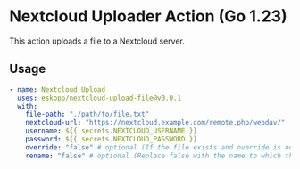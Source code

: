 # Nextcloud Uploader Action (Go 1.23)

This action uploads a file to a Nextcloud server.

## Usage

```yaml
- name: Nextcloud Upload
  uses: eskopp/nextcloud-upload-file@v0.0.1
  with:
    file-path: "./path/to/file.txt"
    nextcloud-url: "https://nextcloud.example.com/remote.php/webdav/"
    username: ${{ secrets.NEXTCLOUD_USERNAME }}
    password: ${{ secrets.NEXTCLOUD_PASSWORD }}
    override: "false" # optional (If the file exists and override is not set or is false, the server returns error code 204.)
    rename: "false" # optional (Replace false with the name to which the file is to be renamed. If rename is false or not there, the file will not be renamed.)
```
